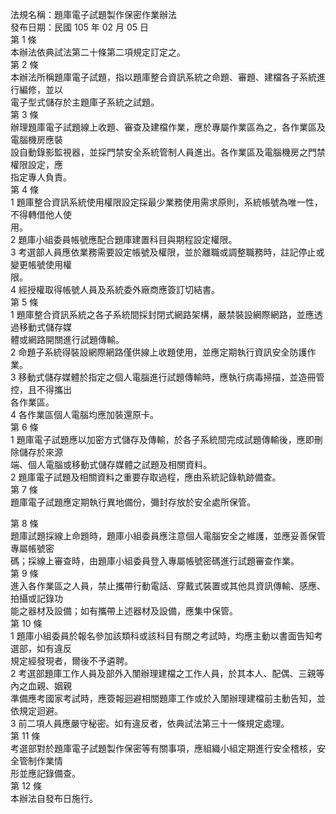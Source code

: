 法規名稱：題庫電子試題製作保密作業辦法  
發布日期：民國 105 年 02 月 05 日  
第 1 條  
本辦法依典試法第二十條第二項規定訂定之。  
第 2 條  
本辦法所稱題庫電子試題，指以題庫整合資訊系統之命題、審題、建檔各子系統進行編修，並以  
電子型式儲存於主題庫子系統之試題。  
第 3 條  
辦理題庫電子試題線上收題、審查及建檔作業，應於專屬作業區為之，各作業區及電腦機房應裝  
設自動錄影監視器，並採門禁安全系統管制人員進出。各作業區及電腦機房之門禁權限設定，應  
指定專人負責。  
第 4 條  
1 題庫整合資訊系統使用權限設定採最少業務使用需求原則，系統帳號為唯一性，不得轉借他人使  
用。  
2 題庫小組委員帳號應配合題庫建置科目與期程設定權限。  
3 考選部人員應依業務需要設定帳號及權限，並於離職或調整職務時，註記停止或變更帳號使用權  
限。  
4 經授權取得帳號人員及系統委外廠商應簽訂切結書。  
第 5 條  
1 題庫整合資訊系統之各子系統間採封閉式網路架構，嚴禁裝設網際網路，並應透過移動式儲存媒  
體或網路開關進行試題傳輸。  
2 命題子系統得裝設網際網路僅供線上收題使用，並應定期執行資訊安全防護作業。  
3 移動式儲存媒體於指定之個人電腦進行試題傳輸時，應執行病毒掃描，並造冊管控，且不得攜出  
各作業區。  
4 各作業區個人電腦均應加裝還原卡。  
第 6 條  
1 題庫電子試題應以加密方式儲存及傳輸，於各子系統間完成試題傳輸後，應即刪除儲存於來源  
端、個人電腦或移動式儲存媒體之試題及相關資料。  
2 題庫電子試題及相關資料之重要存取過程，應由系統記錄軌跡備查。  
第 7 條  
題庫電子試題應定期執行異地備份，彌封存放於安全處所保管。  


第 8 條  
題庫試題採線上命題時，題庫小組委員應注意個人電腦安全之維護，並應妥善保管專屬帳號密  
碼；採線上審查時，由題庫小組委員登入專屬帳號密碼進行試題審查作業。  
第 9 條  
進入各作業區之人員，禁止攜帶行動電話、穿戴式裝置或其他具資訊傳輸、感應、拍攝或記錄功  
能之器材及設備；如有攜帶上述器材及設備，應集中保管。  
第 10 條  
1 題庫小組委員於報名參加該類科或該科目有關之考試時，均應主動以書面告知考選部，如有違反  
規定經發現者，爾後不予遴聘。  
2 考選部題庫工作人員及部外入闈辦理建檔之工作人員，於其本人、配偶、三親等內之血親、姻親  
準備應考國家考試時，應簽報迴避相關題庫工作或於入闈辦理建檔前主動告知，並依規定迴避。  
3 前二項人員應嚴守秘密。如有違反者，依典試法第三十一條規定處理。  
第 11 條  
考選部對於題庫電子試題製作保密等有關事項，應組織小組定期進行安全稽核，安全管制作業情  
形並應記錄備查。  
第 12 條  
本辦法自發布日施行。  


